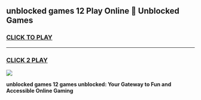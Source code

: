 
## unblocked games 12 Play Online 👋 Unblocked Games
<h3>
<a href="https://premium.freeplayer.one?title=unblocked_games_12&ref=19F">CLICK TO PLAY</a></h3>
<hr>

<h3>
<a href="https://premium.freeplayer.one?title=unblocked_games_12&ref=19F">CLICK 2 PLAY</a>
  
</h3>

<a href="https://premium.freeplayer.one?title=unblocked_games_12&ref=19F"><img src="https://clearcache.store/games.png"></a>


**unblocked games 12 games unblocked: Your Gateway to Fun and Accessible Online Gaming**
